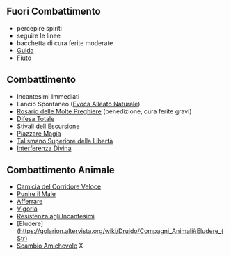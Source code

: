## Fuori Combattimento
 - percepire spiriti
 - seguire le linee
 - bacchetta di cura ferite moderate
 - [Guida](https://golarion.altervista.org/wiki/Incantesimi/Guida)
 - [Fiuto](https://golarion.altervista.org/wiki/Fiuto)
## Combattimento
 - Incantesimi Immediati
 - Lancio Spontaneo ([Evoca Alleato Naturale](https://golarion.altervista.org/wiki/Incantesimi/Evoca_Alleato_Naturale))
 - [Rosario delle Molte Preghiere](https://golarion.altervista.org/wiki/Rosario_delle_Molte_Preghiere) (benedizione, cura ferite gravi)
 - [Difesa Totale](https://golarion.altervista.org/wiki/Azioni_Standard#Difesa_Totale)
 - [Stivali dell'Escursione](https://golarion.altervista.org/wiki/Stivali_dell%27Escursione)
 - [Piazzare Magia](https://golarion.altervista.org/wiki/Druido/Archetipi#Piazzare_Magia_(Sop))
 - [Talismano Superiore della Libertà](https://golarion.altervista.org/wiki/Talismano_Superiore#Libert%C3%A0)
 - [Interferenza Divina](https://golarion.altervista.org/wiki/Interferenza_Divina) 
## Combattimento Animale
 - [Camicia del Corridore Veloce](https://golarion.altervista.org/wiki/Camicia_del_Corridore_Veloce)
 - [Punire il Male](https://golarion.altervista.org/wiki/Paladino#Punire_il_Male_(Sop))
 - [Afferrare](https://golarion.altervista.org/wiki/Afferrare)
 - [Vigoria](https://golarion.altervista.org/wiki/Vigoria_in_Combattimento)
 - [Resistenza agli Incantesimi](https://golarion.altervista.org/wiki/Resistenza_agli_Incantesimi)
 - [Eludere](https://golarion.altervista.org/wiki/Druido/Compagni_Animali#Eludere_(Str)
 - [Scambio Amichevole](https://golarion.altervista.org/wiki/Scambio_Amichevole) X
